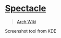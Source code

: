 # [Spectacle](https://kde.org/applications/utilities/org.kde.spectacle)

> [Arch Wiki](https://wiki.archlinux.org/index.php/Screen_capture#Spectacle)

Screenshot tool from KDE
